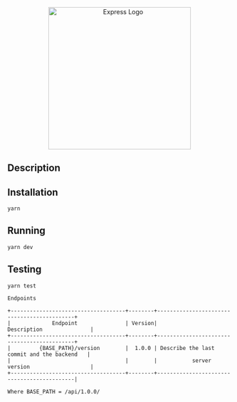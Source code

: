 <p align="center">
  <a href="https://expressjs.com/" target="blank"><img src="http://wanago.io/express.png" width="320" alt="Express Logo" /></a>
</p>

## Description

## Installation

```bash
yarn
```

## Running

```bash
yarn dev
```

## Testing

```bash
yarn test
```

```
Endpoints

+------------------------------------+--------+--------------------------------------------+
|             Endpoint               | Version|                  Description               |
+------------------------------------+--------+--------------------------------------------+
|         {BASE_PATH}/version        |  1.0.0 | Describe the last commit and the backend   |
|                                    |        |           server version                   |
+------------------------------------+--------+--------------------------------------------|

Where BASE_PATH = /api/1.0.0/
```
